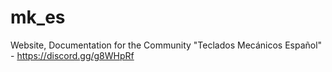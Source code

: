 # mk_es
Website, Documentation for the Community "Teclados Mecánicos Español" - https://discord.gg/g8WHpRf
